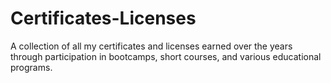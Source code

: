 # Certificates-Licenses
A collection of all my certificates and licenses earned over the years through participation in bootcamps, short courses, and various educational programs.
